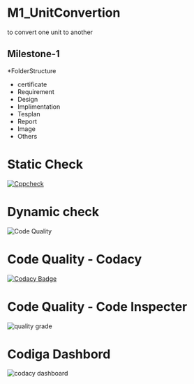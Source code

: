 # M1_UnitConvertion
to convert one unit to another

 ## Milestone-1
 *FolderStructure
* certificate
* Requirement
* Design
* Implimentation
* Tesplan
* Report
* Image
* Others


# Static Check
[![Cppcheck](https://github.com/kashyapshah26/M1_UnitConvertion/actions/workflows/static-check.yml/badge.svg)](https://github.com/kashyapshah26/M1_UnitConvertion/actions/workflows/static-check.yml)

# Dynamic check
![Code Quality](https://api.codiga.io/project/30983/score/badge.svg)

# Code Quality - Codacy
[![Codacy Badge](https://app.codacy.com/project/badge/Grade/092d25c465bb4f25910ad059b44e35e7)](https://www.codacy.com/gh/kashyapshah26/M1_UnitConvertion/dashboard?utm_source=github.com&amp;utm_medium=referral&amp;utm_content=kashyapshah26/M1_UnitConvertion&amp;utm_campaign=Badge_Grade)

# Code Quality - Code Inspecter
![quality grade](https://api.codiga.io/project/30983/status/svg)

# Codiga Dashbord
![codacy dashboard](https://app.codiga.io/public/project/30983/M1_UnitConvertion/dashboard)

